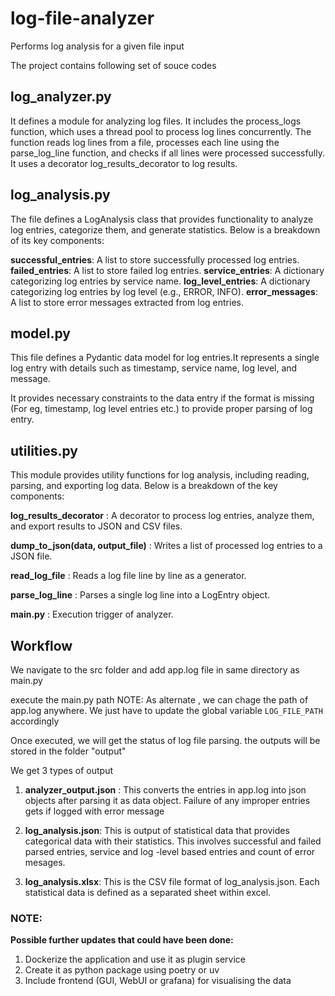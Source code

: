 # log-file-analyzer
Performs log analysis for a given file input

The project contains following set of souce codes

## log_analyzer.py

It defines a module for analyzing log files. It includes the process_logs function, which uses a thread pool to process log lines concurrently. The function reads log lines from a file, processes each line using the parse_log_line function, and checks if all lines were processed successfully. It uses a decorator log_results_decorator to log results.

## log_analysis.py

The file defines a LogAnalysis class that provides functionality to analyze log entries, categorize them, and generate statistics. Below is a breakdown of its key components:

**successful_entries**: A list to store successfully processed log entries.
**failed_entries**: A list to store failed log entries.
**service_entries**: A dictionary categorizing log entries by service name.
**log_level_entries**: A dictionary categorizing log entries by log level (e.g., ERROR, INFO).
**error_messages**: A list to store error messages extracted from log entries.

## model.py

This file defines a Pydantic data model for log entries.It represents a single log entry with details such as timestamp, service name, log level, and message.

It provides necessary constraints to the data entry if the format is missing (For eg, timestamp, log level entries etc.) to provide proper parsing of log entry.

## utilities.py

This module provides utility functions for log analysis, including reading, parsing, and exporting log data. Below is a breakdown of the key components:

**log_results_decorator** : A decorator to process log entries, analyze them, and export results to JSON and CSV files.

**dump_to_json(data, output_file)** : Writes a list of processed log entries to a JSON file.

**read_log_file** : Reads a log file line by line as a generator.

**parse_log_line** : Parses a single log line into a LogEntry object.

**main.py** : Execution trigger of analyzer.

## Workflow

We navigate to the src folder and add app.log file in same directory as main.py

execute the main.py path
NOTE:
As alternate , we can chage the path of app.log anywhere. We just have to update the global variable ```LOG_FILE_PATH``` accordingly

Once executed, we will get the status of log file parsing.
the outputs will be stored in the folder "output"

We get 3 types of output
1.  **analyzer_output.json** : This converts the entries in app.log into json objects after parsing it as data object. Failure of any improper entries gets if logged with error message

2. **log_analysis.json**: This is output of statistical data that provides categorical data with their statistics. This involves successful and failed parsed entries, service and log -level based entries and count of error mesages.

3. **log_analysis.xlsx**: This is the CSV file format of log_analysis.json. Each statistical data is defined as a separated sheet within excel.

### NOTE:

**Possible further updates that could have been done:**

1. Dockerize the application and use it as plugin service
2. Create it as python package using poetry or uv
3. Include frontend (GUI, WebUI or grafana) for visualising the data 

